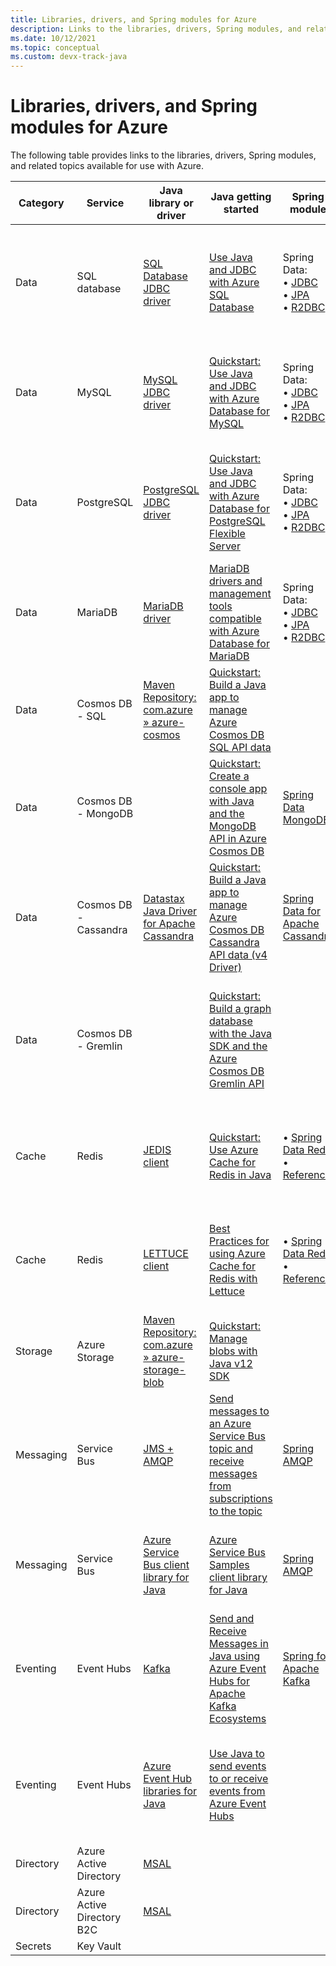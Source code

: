```yaml
---
title: Libraries, drivers, and Spring modules for Azure
description: Links to the libraries, drivers, Spring modules, and related topics available for use with Azure.
ms.date: 10/12/2021
ms.topic: conceptual
ms.custom: devx-track-java
---
```


# Libraries, drivers, and Spring modules for Azure

The following table provides links to the libraries, drivers, Spring modules, and related topics available for use with Azure.

<!-- In raw Markdown, this table is best viewed with word-wrap turned off. -->

| Category  | Service                    | Java library or driver                             | Java getting started                                                                               | Spring module                                          | Spring getting started                                                                                                                      |
|-----------|----------------------------|----------------------------------------------------|----------------------------------------------------------------------------------------------------|--------------------------------------------------------|---------------------------------------------------------------------------------------------------------------------------------------------|
| Data      | SQL database               | [SQL Database JDBC driver]                         | [Use Java and JDBC with Azure SQL Database]                                                        | Spring Data: <br> • [JDBC] <br> • [JPA] <br> • [R2DBC] | Use Spring Data with Azure SQL Database: <br> • [JDBC][JDBC SQL] <br> • [JPA][JPA SQL] <br> • [R2DBC][R2DBC2 SQL]                           |
| Data      | MySQL                      | [MySQL JDBC driver]                                | [Quickstart: Use Java and JDBC with Azure Database for MySQL]                                      | Spring Data: <br> • [JDBC] <br> • [JPA] <br> • [R2DBC] | Use Spring Data with Azure Database for MySQL: • [JDBC][JDBC MySQL] <br> • [JPA][JPA MySQL] <br> • [R2DBC][R2DBC MySQL]                     |
| Data      | PostgreSQL                 | [PostgreSQL JDBC driver]                           | [Quickstart: Use Java and JDBC with Azure Database for PostgreSQL Flexible Server]                 | Spring Data: <br> • [JDBC] <br> • [JPA] <br> • [R2DBC] | Use Spring Data with Azure Database for PostgreSQL: • [JDBC][JDBC PostgreSQL] <br> • [JPA][JPA PostgreSQL] <br> • [R2DBC][R2DBC PostgreSQL] |
| Data      | MariaDB                    | [MariaDB driver]                                   | [MariaDB drivers and management tools compatible with Azure Database for MariaDB]                  | Spring Data: <br> • [JDBC] <br> • [JPA] <br> • [R2DBC] |                                                                                                                                             |
| Data      | Cosmos DB - SQL            | [Maven Repository: com.azure » azure-cosmos]       | [Quickstart: Build a Java app to manage Azure Cosmos DB SQL API data]                              |                                                        | [How to use the Spring Boot Starter with the Azure Cosmos DB SQL API]                                                                       |
| Data      | Cosmos DB - MongoDB        |                                                    | [Quickstart: Create a console app with Java and the MongoDB API in Azure Cosmos DB]                | [Spring Data MongoDB]                                  | [How to use Spring Data MongoDB API with Azure Cosmos DB]                                                                                   |
| Data      | Cosmos DB - Cassandra      | [Datastax Java Driver for Apache Cassandra]        | [Quickstart: Build a Java app to manage Azure Cosmos DB Cassandra API data (v4 Driver)]            | [Spring Data for Apache Cassandra]                     | [How to use Spring Data Apache Cassandra API with Azure Cosmos DB]                                                                          |
| Data      | Cosmos DB - Gremlin        |                                                    | [Quickstart: Build a graph database with the Java SDK and the Azure Cosmos DB Gremlin API]         |                                                        | [Quickstart: Build a graph database with the Java SDK and the Azure Cosmos DB Gremlin API]                                                  |
| Cache     | Redis                      | [JEDIS client]                                     | [Quickstart: Use Azure Cache for Redis in Java]                                                    | • [Spring Data Redis] <br> • [Reference]               | [Configure a Spring Boot Initializer app to use Redis in the cloud with Azure Redis Cache]                                                  |
| Cache     | Redis                      | [LETTUCE client]                                   | [Best Practices for using Azure Cache for Redis with Lettuce]                                      | • [Spring Data Redis] <br> • [Reference]               | [Configure a Spring Boot Initializer app to use Redis in the cloud with Azure Redis Cache]                                                  |
| Storage   | Azure Storage              | [Maven Repository: com.azure » azure-storage-blob] | [Quickstart: Manage blobs with Java v12 SDK]                                                       |                                                        | [How to use the Spring Boot Starter for Azure Storage]                                                                                      |
| Messaging | Service Bus                | [JMS + AMQP]                                       | [Send messages to an Azure Service Bus topic and receive messages from subscriptions to the topic] | [Spring AMQP]                                          | [How to use Spring Cloud Azure Stream Binder for Azure Service Bus]                                                                         |
| Messaging | Service Bus                | [Azure Service Bus client library for Java]        | [Azure Service Bus Samples client library for Java]                                                | [Spring AMQP]                                          | [How to use Spring Cloud Azure Stream Binder for Azure Service Bus]                                                                         |
| Eventing  | Event Hubs                 | [Kafka]                                            | [Send and Receive Messages in Java using Azure Event Hubs for Apache Kafka Ecosystems]             | [Spring for Apache Kafka]                              | [How to use the Spring Boot Starter for Apache Kafka with Azure Event Hubs]                                                                 |
| Eventing  | Event Hubs                 | [Azure Event Hub libraries for Java]               | [Use Java to send events to or receive events from Azure Event Hubs]                               |                                                        | [How to create a Spring Cloud Stream Binder application with Azure Event Hubs]                                                              |
| Directory | Azure Active Directory     | [MSAL]                                             |                                                                                                    |                                                        |                                                                                                                                             |
| Directory | Azure Active Directory B2C | [MSAL]                                             |                                                                                                    |                                                        |                                                                                                                                             |
| Secrets   | Key Vault                  |                                                    |                                                                                                    |                                                        |                                                                                                                                             |

[SQL Database JDBC driver]: /java/api/overview/azure/sql
[MySQL JDBC driver]: https://dev.mysql.com/downloads/connector/j/
[PostgreSQL JDBC driver]: https://jdbc.postgresql.org/download.html
[MariaDB driver]: https://downloads.mariadb.org/connector-java/
[Maven Repository: com.azure » azure-cosmos]: https://mvnrepository.com/artifact/com.azure/azure-cosmos
[Datastax Java Driver for Apache Cassandra]: https://github.com/datastax/java-driver/tree/4.x
[JEDIS client]: https://github.com/redis/jedis
[LETTUCE client]: https://github.com/lettuce-io/lettuce-core
[Maven Repository: com.azure » azure-storage-blob]: https://mvnrepository.com/artifact/com.azure/azure-storage-blob
[JMS + AMQP]: /azure/service-bus-messaging/how-to-use-java-message-service-20#downloading-the-java-message-service-jms-client-library
[Azure Service Bus client library for Java]: /java/api/overview/azure/messaging-servicebus-readme
[Kafka]: https://kafka.apache.org/10/documentation.html
[Azure Event Hub libraries for Java]: /java/api/overview/azure/eventhub
[MSAL]: https://github.com/AzureAD/microsoft-authentication-library-for-java
[Use Java and JDBC with Azure SQL Database]: /azure/azure-sql/database/connect-query-java
[Quickstart: Use Java and JDBC with Azure Database for MySQL]: /azure/mysql/connect-java
[Quickstart: Use Java and JDBC with Azure Database for PostgreSQL Flexible Server]: /azure/postgresql/flexible-server/connect-java
[MariaDB drivers and management tools compatible with Azure Database for MariaDB]: /azure/mariadb/concepts-compatibility
[Quickstart: Build a Java app to manage Azure Cosmos DB SQL API data]: /azure/cosmos-db/sql/create-sql-api-java
[Quickstart: Create a console app with Java and the MongoDB API in Azure Cosmos DB]: /azure/cosmos-db/mongodb/create-mongodb-java
[Quickstart: Build a Java app to manage Azure Cosmos DB Cassandra API data (v4 Driver)]: /azure/cosmos-db/cassandra/manage-data-java-v4-sdk
[Quickstart: Build a graph database with the Java SDK and the Azure Cosmos DB Gremlin API]: /azure/cosmos-db/graph/create-graph-java
[Quickstart: Use Azure Cache for Redis in Java]: /azure/azure-cache-for-redis/cache-java-get-started
[Best Practices for using Azure Cache for Redis with Lettuce]: https://github.com/Azure/AzureCacheForRedis/blob/main/Lettuce%20Best%20Practices.md
[Quickstart: Manage blobs with Java v12 SDK]: /azure/storage/blobs/storage-quickstart-blobs-java
[Send messages to an Azure Service Bus topic and receive messages from subscriptions to the topic]: /azure/service-bus-messaging/service-bus-java-how-to-use-topics-subscriptions
[Azure Service Bus Samples client library for Java]: https://github.com/Azure/azure-sdk-for-java/tree/azure-messaging-servicebus_7.4.1/sdk/servicebus/azure-messaging-servicebus/src/samples
[Send and Receive Messages in Java using Azure Event Hubs for Apache Kafka Ecosystems]: https://github.com/Azure/azure-event-hubs-for-kafka/tree/master/quickstart/java
[Use Java to send events to or receive events from Azure Event Hubs]: /azure/event-hubs/event-hubs-java-get-started-send
[JDBC]: https://spring.io/projects/spring-data-jdbc
[JPA]: https://spring.io/projects/spring-data-jpa
[R2DBC]: https://spring.io/projects/spring-data-r2dbc
[Spring Data MongoDB]: https://spring.io/projects/spring-data-mongodb
[Spring Data for Apache Cassandra]: https://spring.io/projects/spring-data-cassandra
[Spring Data Redis]: https://spring.io/projects/spring-data-redis
[Reference]: https://docs.spring.io/spring-data/data-redis/docs/current/reference/html/#redis:requirements
[Spring AMQP]: https://spring.io/projects/spring-amqp
[Spring for Apache Kafka]: https://spring.io/projects/spring-kafka
[JDBC SQL]: /azure/developer/java/spring-framework/configure-spring-data-jdbc-with-azure-sql-server
[JPA SQL]: /azure/developer/java/spring-framework/configure-spring-data-jpa-with-azure-sql-server
[R2DBC SQL]: /azure/developer/java/spring-framework/configure-spring-data-r2dbc-with-azure-sql-server
[JDBC MySQL]: /azure/developer/java/spring-framework/configure-spring-data-jdbc-with-azure-mysql
[JPA MySQL]: /azure/developer/java/spring-framework/configure-spring-data-jpa-with-azure-mysql
[R2DBC MySQL]: /azure/developer/java/spring-framework/configure-spring-data-r2dbc-with-azure-mysql
[JDBC PostgreSQL]: /azure/developer/java/spring-framework/configure-spring-data-jdbc-with-azure-postgresql
[JPA PostgreSQL]: /azure/developer/java/spring-framework/configure-spring-data-jpa-with-azure-postgresql
[R2DBC PostgreSQL]: /azure/developer/java/spring-framework/configure-spring-data-r2dbc-with-azure-postgresql
[How to use the Spring Boot Starter with the Azure Cosmos DB SQL API]: /azure/developer/java/spring-framework/configure-spring-boot-starter-java-app-with-cosmos-db
[How to use Spring Data MongoDB API with Azure Cosmos DB]: /azure/developer/java/spring-framework/configure-spring-data-mongodb-with-cosmos-db
[How to use Spring Data Apache Cassandra API with Azure Cosmos DB]: /azure/developer/java/spring-framework/configure-spring-data-apache-cassandra-with-cosmos-db
[Quickstart: Build a graph database with the Java SDK and the Azure Cosmos DB Gremlin API]: /azure/cosmos-db/graph/create-graph-java
[Configure a Spring Boot Initializer app to use Redis in the cloud with Azure Redis Cache]: /azure/developer/java/spring-framework/configure-spring-boot-initializer-java-app-with-redis-cache
[How to use the Spring Boot Starter for Azure Storage]: /azure/developer/java/spring-framework/configure-spring-boot-starter-java-app-with-azure-storage
[How to use Spring Cloud Azure Stream Binder for Azure Service Bus]: /azure/developer/java/spring-framework/configure-spring-cloud-stream-binder-java-app-with-service-bus
[How to use the Spring Boot Starter for Apache Kafka with Azure Event Hubs]: /azure/developer/java/spring-framework/configure-spring-cloud-stream-binder-java-app-kafka-azure-event-hub
[How to create a Spring Cloud Stream Binder application with Azure Event Hubs]: /azure/developer/java/spring-framework/configure-spring-cloud-stream-binder-java-app-azure-event-hub
